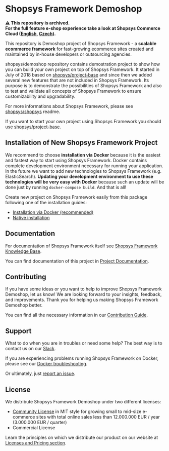 # Shopsys Framework Demoshop

**:warning: This repository is archived.  
For the full feature e-shop experience take a look at Shopsys Commerce Cloud ([English](https://www.shopsys.com/commerce-cloud/), [Czech](https://www.shopsys.cz/shopsys-b2c-commerce-cloud/)).**

This repository is Demoshop project of Shopsys Framework - a **scalable ecommerce framework** for fast-growing ecommerce sites created and maintained by in-house developers or outsourcing agencies.

shopsys/demoshop repository contains demostration project to show how you can build your own project on top of Shopsys Framework.
It started in July of 2018 based on [shopsys/project-base](https://github.com/shopsys/project-base) and since then we added several new features that are not included in Shopsys Framework.
Its purpose is to demonstrate the possibilities of Shopsys Framework and also to test and validate all concepts of Shopsys Framework to ensure customizability and upgradability.

For more informations about Shopsys Framework, please see [shopsys/shopsys](https://github.com/shopsys/shopsys) readme.

If you want to start your own project using Shopsys Framework you should use [shopsys/project-base](https://github.com/shopsys/project-base).

## Installation of New Shopsys Framework Project
We recommend to choose **installation via Docker** because it is the easiest and fastest way to start using Shopsys Framework.
Docker contains complete development environment necessary for running your application.
In the future we want to add new technologies to Shopsys Framework (e.g. ElasticSearch).
**Updating your development environment to use these technologies will be very easy with Docker**
because such an update will be done just by running `docker-compose build`.
And that is all!

Create new project on Shopsys Framework easily from this package following one of the installation guides:

* [Installation via Docker (recommended)](https://github.com/shopsys/shopsys/blob/master/docs/installation/installation-guide.md#installation-using-docker)
* [Native installation](https://github.com/shopsys/shopsys/blob/master/docs/installation/native-installation.md)

## Documentation
For documentation of Shopsys Framework itself see [Shopsys Framework Knowledge Base](https://github.com/shopsys/shopsys/blob/master/docs/index.md).

You can find documentation of this project in [Project Documentation](https://github.com/shopsys/demoshop/blob/master/docs/index.md).

## Contributing
If you have some ideas or you want to help to improve Shopsys Framework Demoshop, let us know!
We are looking forward to your insights, feedback, and improvements.
Thank you for helping us making Shopsys Framework Demoshop better.

You can find all the necessary information in our [Contribution Guide](./CONTRIBUTING.md).

## Support
What to do when you are in troubles or need some help?
The best way is to contact us on our [Slack](http://slack.shopsys-framework.com/).

If you are experiencing problems running Shopsys Framework on Docker,
please see our [Docker troubleshooting](https://github.com/shopsys/shopsys/blob/master/docs/docker/docker-troubleshooting.md).

Or ultimately, just [report an issue](https://github.com/shopsys/demoshop/issues/new).

## License
We distribute Shopsys Framework Demoshop under two different licenses:

* [Community License](./LICENSE) in MIT style for growing small to mid-size e-commerce sites with total online sales less than 12.000.000 EUR / year (3.000.000 EUR / quarter)
* Commercial License

Learn the principles on which we distribute our product on our website at [Licenses and Pricing section](https://www.shopsys.com/licensing).
